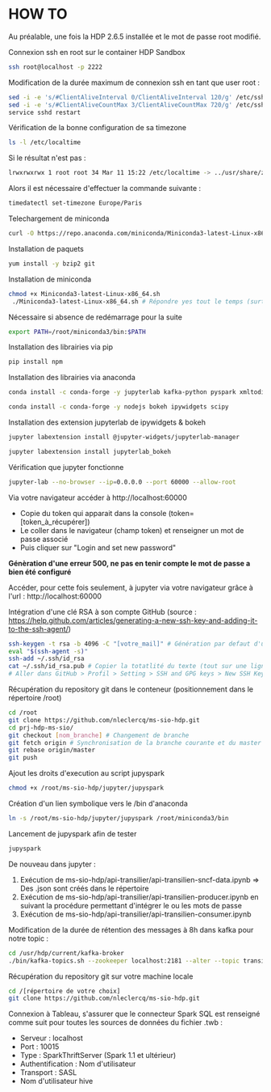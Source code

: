 HOW TO
=========

Au préalable, une fois la HDP 2.6.5 installée et le mot de passe root modifié.

Connexion ssh en root sur le container HDP Sandbox
```sh
ssh root@localhost -p 2222
```

Modification de la durée maximum de connexion ssh en tant que user root :
```sh
sed -i -e 's/#ClientAliveInterval 0/ClientAliveInterval 120/g' /etc/ssh/sshd_config
sed -i -e 's/#ClientAliveCountMax 3/ClientAliveCountMax 720/g' /etc/ssh/sshd_config
service sshd restart
```

Vérification de la bonne configuration de sa timezone
```sh
ls -l /etc/localtime
```

Si le résultat n'est pas :
```sh
lrwxrwxrwx 1 root root 34 Mar 11 15:22 /etc/localtime -> ../usr/share/zoneinfo/Europe/Paris
```

Alors il est nécessaire d'effectuer la commande suivante :
```sh
timedatectl set-timezone Europe/Paris
```

Telechargement de miniconda
```sh
curl -O https://repo.anaconda.com/miniconda/Miniconda3-latest-Linux-x86_64.sh
```

Installation de paquets
```sh
yum install -y bzip2 git
```

Installation de miniconda
```sh
chmod +x Miniconda3-latest-Linux-x86_64.sh
 ./Miniconda3-latest-Linux-x86_64.sh # Répondre yes tout le temps (surtout pour le .bashrc)
```

Nécessaire si absence de redémarrage pour la suite
```sh
export PATH=/root/miniconda3/bin:$PATH
```

Installation des librairies via pip
```sh
pip install npm
```

Installation des librairies via anaconda
```sh
conda install -c conda-forge -y jupyterlab kafka-python pyspark xmltodict 

conda install -c conda-forge -y nodejs bokeh ipywidgets scipy 
```

Installation des extension jupyterlab de ipywidgets & bokeh
```sh
jupyter labextension install @jupyter-widgets/jupyterlab-manager

jupyter labextension install jupyterlab_bokeh
```

Vérification que jupyter fonctionne
```sh
jupyter-lab --no-browser --ip=0.0.0.0 --port 60000 --allow-root
```

Via votre navigateur accéder à http://localhost:60000
* Copie du token qui apparait dans la console (token=[token_à_récupérer])
* Le coller dans le navigateur (champ token) et renseigner un mot de passe associé
* Puis cliquer sur "Login and set new password"

**Génèration d'une erreur 500, ne pas en tenir compte le mot de passe a bien été configuré**

Accéder, pour cette fois seulement, à jupyter via votre navigateur grâce  à l'url : http://localhost:60000

Intégration d'une clé RSA à son compte GitHub (source : https://help.github.com/articles/generating-a-new-ssh-key-and-adding-it-to-the-ssh-agent/)
```sh
ssh-keygen -t rsa -b 4096 -C "[votre_mail]" # Génération par defaut d'une clé rsa dans ~/.ssh/
eval "$(ssh-agent -s)"
ssh-add ~/.ssh/id_rsa
cat ~/.ssh/id_rsa.pub # Copier la totatlité du texte (tout sur une ligne mail compris)
# Aller dans GitHub > Profil > Setting > SSH and GPG keys > New SSH Key
```

Récupération du repository git dans le conteneur (positionnement dans le répertoire /root)
```sh
cd /root
git clone https://github.com/nleclercq/ms-sio-hdp.git
cd prj-hdp-ms-sio/
git checkout [nom_branche] # Changement de branche
git fetch origin # Synchronisation de la branche courante et du master
git rebase origin/master
git push
```

Ajout les droits d'execution au script jupyspark
```sh
chmod +x /root/ms-sio-hdp/jupyter/jupyspark
```

Création d'un lien symbolique vers le /bin d'anaconda
```sh
ln -s /root/ms-sio-hdp/jupyter/jupyspark /root/miniconda3/bin
```

Lancement de jupyspark afin de tester
```sh
jupyspark
```

De nouveau dans jupyter :
1. Exécution de ms-sio-hdp/api-transilier/api-transilien-sncf-data.ipynb => Des .json sont créés dans le répertoire
2. Exécution de ms-sio-hdp/api-transilier/api-transilien-producer.ipynb en suivant la procédure permettant d'intégrer le ou les mots de passe
3. Exécution de ms-sio-hdp/api-transilier/api-transilien-consumer.ipynb

Modification de la durée de rétention des messages à 8h dans kafka pour notre topic :
```sh
cd /usr/hdp/current/kafka-broker
./bin/kafka-topics.sh --zookeeper localhost:2181 --alter --topic transilien-02 --config retention.ms=28800000
```

Récupération du repository git sur votre machine locale
```sh
cd /[répertoire de votre choix]
git clone https://github.com/nleclercq/ms-sio-hdp.git
```

Connexion à Tableau, s'assurer que le connecteur Spark SQL est renseigné comme suit pour toutes les sources de données du fichier .twb :
* Serveur : localhost
* Port : 10015
* Type : SparkThriftServer (Spark 1.1 et ultérieur)
* Authentification : Nom d'utilisateur
* Transport : SASL
* Nom d'utilisateur hive
